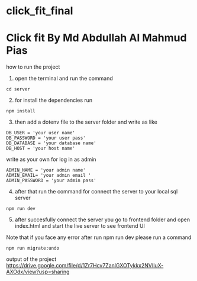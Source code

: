 # click_fit_final
# Click fit By Md Abdullah Al Mahmud Pias 
 
how to run the project

1. open the terminal and run the command
```
cd server
```
2. for install the dependencies run
```
npm install
```
3. then add a dotenv file to the server folder and write as like 

```
DB_USER = 'your user name'
DB_PASSWORD = 'your user pass'
DB_DATABASE = 'your database name'
DB_HOST = 'your host name'

```
write as your own for log in as admin
```
ADMIN_NAME = 'your admin name'
ADMIN_EMAIL= 'your admin email '
ADMIN_PASSWORD = 'your admin pass'

```
4. after that run the command for connect the server to your local sql server
```
npm run dev
```

5. after succesfully connect the server you go to frontend folder and open index.html and start the live server to see frontend UI


Note that if you face any error after run npm run dev
please run a command 
```
npm run migrate:undo
```

output of the project
https://drive.google.com/file/d/1Zr7Hcv7ZanlGXOTykkx2NVIluX-AXOdx/view?usp=sharing
